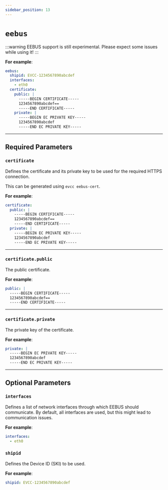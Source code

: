 ```yaml
---
sidebar_position: 13
---
```


# `eebus`

:::warning
EEBUS support is still experimental. Please expect some issues while using it!
:::

**For example**:

```yaml
eebus:
  shipid: EVCC-1234567890abcdef
  interfaces:
    - eth0
  certificate:
    public: |
      -----BEGIN CERTIFICATE-----
      1234567890abcdef==
      -----END CERTIFICATE-----
    private: |
      -----BEGIN EC PRIVATE KEY-----
      1234567890abcdef
      -----END EC PRIVATE KEY-----
```

---

## Required Parameters

### `certificate`

Defines the certificate and its private key to be used for the required HTTPS connection.

This can be generated using `evcc eebus-cert`.

**For example**:

```yaml
certificate:
  public: |
    -----BEGIN CERTIFICATE-----
    1234567890abcdef==
    -----END CERTIFICATE-----
  private: |
    -----BEGIN EC PRIVATE KEY-----
    1234567890abcdef
    -----END EC PRIVATE KEY-----
```

---

### `certificate.public`

The public certificate.

**For example**:

```yaml
public: |
  -----BEGIN CERTIFICATE-----
  1234567890abcdef==
  -----END CERTIFICATE-----
```

---

### `certificate.private`

The private key of the certificate.

**For example**:

```yaml
private: |
  -----BEGIN EC PRIVATE KEY-----
  1234567890abcdef
  -----END EC PRIVATE KEY-----
```

---

## Optional Parameters

### `interfaces`

Defines a list of network interfaces through which EEBUS should communicate. By default, all interfaces are used, but this might lead to communication issues.

**For example**:

```yaml
interfaces:
  - eth0
```

### `shipid`

Defines the Device ID (SKI) to be used.

**For example**:

```yaml
shipid: EVCC-1234567890abcdef
```
